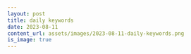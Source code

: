 ```yaml
---
layout: post
title: daily keywords
date: 2023-08-11
content_url: assets/images/2023-08-11-daily-keywords.png
is_image: true
---
```

